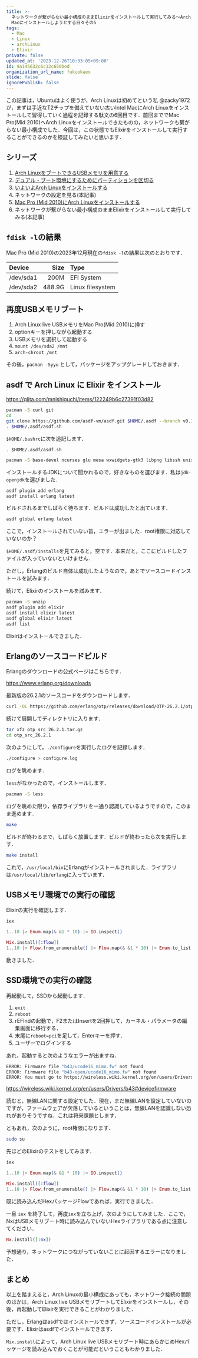 ```yaml
---
title: >-
  ネットワークが繋がらない最小構成のままElixirをインストールして実行してみる〜Arch LinuxをT2チップを備えない古いIntel
  Macにインストールしようとする日々その5
tags:
  - Mac
  - Linux
  - archLinux
  - Elixir
private: false
updated_at: '2023-12-26T10:33:05+09:00'
id: 9a145632c6c12c650bed
organization_url_name: fukuokaex
slide: false
ignorePublish: false
---
```

この記事は，Ubuntuはよく使うが，Arch Linuxは初めてという私 @zacky1972 が，まずは手近なT2チップを備えていない古いIntel MacにArch Linuxをインストールして習得していく過程を記録する駄文の6回目です．前回まででMac Pro(Mid 2010)へArch Linuxをインストールできたものの，ネットワークも繋がらない最小構成でした．今回は，この状態でもElixirをインストールして実行することができるのかを検証してみたいと思います．

## シリーズ

1. [Arch LinuxをブートできるUSBメモリを用意する](https://qiita.com/zacky1972/items/9f447f9a11f91e90f6e8)
2. [デュアル・ブート環境にするためにパーティションを区切る](https://qiita.com/zacky1972/items/4b3d8240ff1f4a599908)
3. [いよいよArch Linuxをインストールする](https://qiita.com/zacky1972/items/da1db6795b84151186ab)
4. ネットワークの設定を見る(本記事)
5. [Mac Pro (Mid 2010)にArch Linuxをインストールする](https://qiita.com/zacky1972/items/2904a0a07f9335fdb2de)
6. ネットワークが繋がらない最小構成のままElixirをインストールして実行してみる(本記事)

## `fdisk -l`の結果

Mac Pro (Mid 2010)の2023年12月現在の`fdisk -l`の結果は次のとおりです．

|Device   |Size  |Type                |
|:--------|-----:|:-------------------|
|/dev/sda1|  200M|EFI System          |
|/dev/sda2|488.9G|Linux filesystem    |


## 再度USBメモリブート

1. Arch Linux live USBメモリをMac Pro(Mid 2010)に挿す
2. optionキーを押しながら起動する
3. USBメモリを選択して起動する
4. `mount /dev/sda2 /mnt`
5. `arch-chroot /mnt`

その後，`pacman -Syyu` として，パッケージをアップグレードしておきます．

## asdf で Arch Linux に Elixir をインストール

https://qiita.com/mnishiguchi/items/122249b6c27391f03d82

```bash
pacman -S curl git
cd
git clone https://github.com/asdf-vm/asdf.git $HOME/.asdf --branch v0.13.1
. $HOME/.asdf/asdf.sh
```

`$HOME/.bashrc`に次を追記します．

```bash:.bashrc
. $HOME/.asdf/asdf.sh
```

```bash
pacman -S base-devel ncurses glu mesa wxwidgets-gtk3 libpng libssh unixodbc libxslt fop
```

インストールするJDKについて聞かれるので，好きなものを選びます．私は`jdk-openjdk`を選びました．

```bash
asdf plugin add erlang
asdf install erlang latest
```

ビルドされるまでしばらく待ちます．ビルドは成功したと出ています．

```bash
asdf global erlang latest
```

ここで，インストールされていない旨，エラーが出ました．root権限に対応していないのか？

`$HOME/.asdf/installs`を見てみると，空です．本来だと，ここにビルドしたファイルが入っていないといけません．

ただし，Erlangのビルド自体は成功したようなので，あとでソースコードインストールを試みます．

続けて，Elixirのインストールを試みます．

```bash
pacman -S unzip
asdf plugin add elixir
asdf install elixir latest
asdf global elixir latest
asdf list
```

Elixirはインストールできました．

## Erlangのソースコードビルド

Erlangのダウンロードの公式ページはこちらです．

https://www.erlang.org/downloads

最新版の26.2.1のソースコードをダウンロードします．

```bash
curl -OL https://github.com/erlang/otp/releases/download/OTP-26.2.1/otp_src_26.2.1.tar.gz
```

続けて展開してディレクトリに入ります．

```bash
tar xfz otp_src_26.2.1.tar.gz
cd otp_src_26.2.1
```

次のようにして，`./configure`を実行したログを記録します．

```bash
./configure > configure.log
```

ログを眺めます．

`less`がなかったので，インストールします．

```bash
pacman -S less
```

ログを眺めた限り，依存ライブラリを一通り認識しているようですので，このまま進めます．

```bash
make
```

ビルドが終わるまで，しばらく放置します．ビルドが終わったら次を実行します．

```bash
make install
```

これで，`/usr/local/bin`にErlangがインストールされました．ライブラリは`/usr/local/lib/erlang`に入っています．

## USBメモリ環境での実行の確認

Elixirの実行を確認します．

```bash
iex
```

```elixir
1..10 |> Enum.map(& &1 * 10) |> IO.inspect()
```

```elixir
Mix.install([:flow])
1..10 |> Flow.from_enumerable() |> Flow.map(& &1 * 10) |> Enum.to_list() |> IO.inspect()
```

動きました．

## SSD環境での実行の確認

再起動して，SSDから起動します．

1. `exit`
2. `reboot`
3. rEFIndの起動で，F2またはInsertを2回押して，カーネル・パラメータの編集画面に移行する．
4. 末尾に`reboot=pci`を足して，Enterキーを押す．
5. ユーザーでログインする

あれ，起動すると次のようなエラーが出ますね．

```bash
ERROR: Firmware file "b43/ucode16_mimo.fw" not found
ERROR: Firmware file "b43-open/ucode16_mimo.fw" not found
ERROR: You must go to https://wireless.wiki.kernel.org/en/users/Drivers/b43#devicefirmware and download the correct firmware for this driver version. Please carefully read all instructions on this website.
```

https://wireless.wiki.kernel.org/en/users/Drivers/b43#devicefirmware

読むと，無線LANに関する設定でした．現在，まだ無線LANを設定していないのですが，ファームウェアが欠落しているということは，無線LANを認識しない恐れがありそうですね．これは将来課題とします．

ともあれ，次のように，root権限になります．

```bash
sudo su
```

先ほどのElixirのテストをしてみます．

```bash
iex
```

```elixir
1..10 |> Enum.map(& &1 * 10) |> IO.inspect()
```

```elixir
Mix.install([:flow])
1..10 |> Flow.from_enumerable() |> Flow.map(& &1 * 10) |> Enum.to_list() |> IO.inspect()
```

既に読み込んだHexパッケージFlowであれば，実行できました．

一旦 `iex` を終了して，再度`iex`を立ち上げ，次のようにしてみました．ここで，NxはUSBメモリブート時に読み込んでいないHexライブラリである点に注意してください．

```elixir
Nx.install([:nx])
```

予想通り，ネットワークにつながっていないことに起因するエラーになりました．

## まとめ

以上を踏まえると，Arch Linuxの最小構成にあっても，ネットワーク接続の問題のほかは，Arch Linux live USBメモリブートしてElixirをインストールし，その後，再起動してElixirを実行できることがわかりました．

ただし，Erlangはasdfではインストールできず，ソースコードインストールが必要です．Elixirはasdfでインストールできます．

`Mix.install`によって，Arch Linux live USBメモリブート時にあらかじめHexパッケージを読み込んでおくことが可能だということもわかりました．



